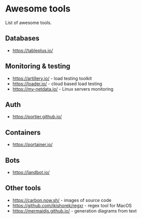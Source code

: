 # Awesome tools

List of awesome tools.

## Databases

- https://tableplus.io/

## Monitoring & testing

- https://artillery.io/ - load testing toolkit
- https://loader.io/ - cloud based load testing
- https://my-netdata.io/ - Linux servers monitoring

## Auth

- https://portier.github.io/

## Containers

- https://portainer.io/

## Bots

- https://landbot.io/

## Other tools

- https://carbon.now.sh/ - images of source code
- https://github.com/ikishorek/regxr - regex tool for MacOS
- https://mermaidjs.github.io/ - generation diagrams from text
